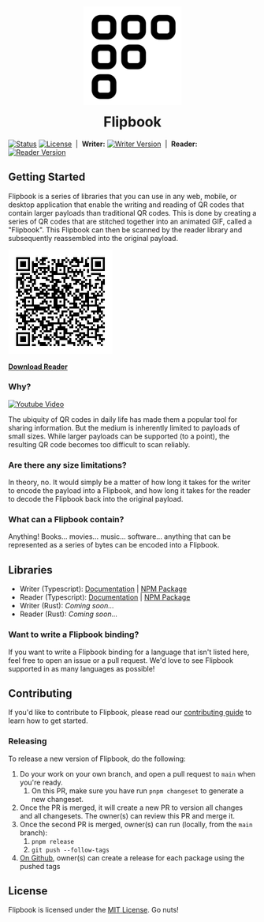 
<p align="center">
  <img src="apps/web/public/logo.svg" alt="Flipbook" width="200" />
  <h1 style="text-align: center; margin-top: 10px;">Flipbook</h1>
</p>

[![Status](https://github.com/cereallarceny/flipbook/actions/workflows/ci.yml/badge.svg)](https://github.com/cereallarceny/flipbook/actions/workflows/ci.yml)
[![License](https://badgen.net/npm/license/@flipbookqr/writer)](https://npmjs.com/package/@flipbookqr/writer)&nbsp;&nbsp;|&nbsp;&nbsp;**Writer:** [![Writer Version](https://badgen.net/npm/v/@flipbookqr/writer)](https://npmjs.com/package/@flipbookqr/writer)&nbsp;&nbsp;|&nbsp;&nbsp;**Reader:** [![Reader Version](https://badgen.net/npm/v/@flipbookqr/reader)](https://npmjs.com/package/@flipbookqr/reader)

## Getting Started

Flipbook is a series of libraries that you can use in any web, mobile, or desktop application that enable the writing and reading of QR codes that contain larger payloads than traditional QR codes. This is done by creating a series of QR codes that are stitched together into an animated GIF, called a "Flipbook". This Flipbook can then be scanned by the reader library and subsequently reassembled into the original payload.

![Flipbook Example](./docs/flipbook-qr.gif)

**[Download Reader](https://flipbook.codes)**

### Why?

[![Youtube Video](https://img.youtube.com/vi/D4QD9DaISEs/0.jpg)](https://www.youtube.com/watch?v=D4QD9DaISEs)

The ubiquity of QR codes in daily life has made them a popular tool for sharing information. But the medium is inherently limited to payloads of small sizes. While larger payloads can be supported (to a point), the resulting QR code becomes too difficult to scan reliably.

### Are there any size limitations?

In theory, no. It would simply be a matter of how long it takes for the writer to encode the payload into a Flipbook, and how long it takes for the reader to decode the Flipbook back into the original payload.

### What can a Flipbook contain?

Anything! Books... movies... music... software... anything that can be represented as a series of bytes can be encoded into a Flipbook.

## Libraries

- Writer (Typescript): [Documentation](./packages/writer) | [NPM Package](https://www.npmjs.com/package/@flipbookqr/writer)
- Reader (Typescript): [Documentation](./packages/reader) | [NPM Package](https://www.npmjs.com/package/@flipbookqr/reader)
- Writer (Rust): *Coming soon...*
- Reader (Rust): *Coming soon...*

### Want to write a Flipbook binding?

If you want to write a Flipbook binding for a language that isn't listed here, feel free to open an issue or a pull request. We'd love to see Flipbook supported in as many languages as possible!

## Contributing

If you'd like to contribute to Flipbook, please read our [contributing guide](./CONTRIBUTING.md) to learn how to get started.

### Releasing

To release a new version of Flipbook, do the following:

1. Do your work on your own branch, and open a pull request to `main` when you're ready.
   1. On this PR, make sure you have run `pnpm changeset` to generate a new changeset.
2. Once the PR is merged, it will create a new PR to version all changes and all changesets. The owner(s) can review this PR and merge it.
3. Once the second PR is merged, owner(s) can run (locally, from the `main` branch):
   1. `pnpm release`
   2. `git push --follow-tags`
4. [On Github](https://github.com/cereallarceny/flipbook/releases/new), owner(s) can create a release for each package using the pushed tags

## License

Flipbook is licensed under the [MIT License](./LICENSE). Go nuts!
